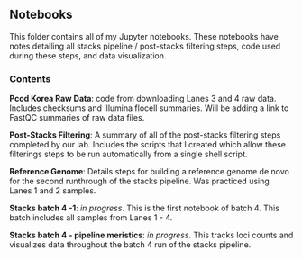 ## Notebooks

This folder contains all of my Jupyter notebooks. These notebooks have notes detailing all stacks pipeline / post-stacks filtering steps, code used during these steps, and data visualization. 


### Contents

**Pcod Korea Raw Data**: code from downloading Lanes 3 and 4 raw data. Includes checksums and Illumina flocell summaries. Will be adding a link to FastQC summaries of raw data files. 

**Post-Stacks Filtering**: A summary of all of the post-stacks filtering steps completed by our lab. Includes the scripts that I created which allow these filterings steps to be run automatically from a single shell script. 

**Reference Genome**: Details steps for building a reference genome de novo for the second runthrough of the stacks pipeline. Was practiced using Lanes 1 and 2 samples. 

**Stacks batch 4 -1**: *in progress*. This is the first notebook of batch 4. This batch includes all samples from Lanes 1 - 4. 

**Stacks batch 4 - pipeline meristics**: *in progress*. This tracks loci counts and visualizes data throughout the batch 4 run of the stacks pipeline. 